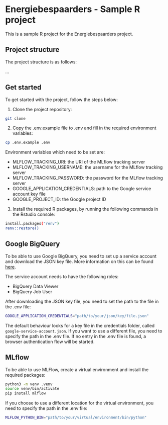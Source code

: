 # Energiebespaarders - Sample R project

This is a sample R project for the Energiebespaarders project. 

## Project structure

The project structure is as follows:

... 

## Get started

To get started with the project, follow the steps below:

1. Clone the project repository:

```bash
git clone
```

2. Copy the .env.example file to .env and fill in the required environment variables:

```bash
cp .env.example .env
```

Environment variables which need to be set are:
- MLFLOW_TRACKING_URI: the URI of the MLflow tracking server
- MLFLOW_TRACKING_USERNAME: the username for the MLflow tracking server
- MLFLOW_TRACKING_PASSWORD: the password for the MLflow tracking server
- GOOGLE_APPLICATION_CREDENTIALS: path to the Google service account key file
- GOOGLE_PROJECT_ID: the Google project ID


3. Install the required R packages, by running the following commands in the Rstudio console:

```bash
install.packages("renv")
renv::restore()
```

## Google BigQuery 

To be able to use Google BigQuery, you need to set up a service account and download the JSON key file. More information on this can be found [here](https://developers.google.com/workspace/guides/create-credentials).

The service account needs to have the following roles:
- BigQuery Data Viewer
- BigQuery Job User

After downloading the JSON key file, you need to set the path to the file in the .env file:

```bash
GOOGLE_APPLICATION_CREDENTIALS="path/to/your/json/key/file.json"
```

The default behaviour looks for a key file in the credentials folder, called `google-service-account.json`. If you want to use a different file, you need to specify the path in the .env file. 
If no entry in the .env file is found, a browser authentication flow will be started.

## MLflow

To be able to use MLFlow, create a virtual environment and install the required packages:

```bash
python3 -m venv .venv
source venv/bin/activate
pip install mlflow
```

If you choose to use a different location for the virtual environment, you need to specify the path in the .env file:

```bash
MLFLOW_PYTHON_BIN="path/to/your/virtual/environment/bin/python"
```

